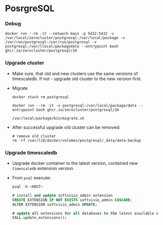 # PosrgreSQL

### Debug

```shell
docker run --rm -it --network main -p 5432:5432 -v /var/local/zerocluster/postgresql:/var/local/package -v /var/run/postgresql:/var/run/postgresql -v postgresql:/var/llocal/packagedata --entrypoint bash ghcr.io/zerocluster/postgresql/16
```

### Upgrade cluster

-   Make sure, that old and new clusters use the same versions of timescaledb. If not - upgrade old cluster to the new version first.

-   Migrate

    ```shell
    docker stack rm postgresql

    docker run --rm -it -v postgresql:/var/local/package/data --entrypoint bash ghcr.io/zerocluster/postgresql/16

    /var/local/package/bin/migrate.sh
    ```

-   After successful upgrade old cluster can be removed:

    ```shell
    # remove old cluster
    rm -rf /var/lib/docker/volumes/postgresql/_data/data-backup
    ```

### Upgrade timescaledb

-   Upgrade docker container to the latest version, contained new `timescaledb` extension version.

-   From `psql` execute:

    ```sql
    psql -h <HOST>

    # install and update softvisio_admin extension
    CREATE EXTENSION IF NOT EXISTS softvisio_admin CASCADE;
    ALTER EXTENSION softvisio_admin UPDATE;

    # update all extensions for all databases to the latest available versions
    CALL update_extensions();
    ```
